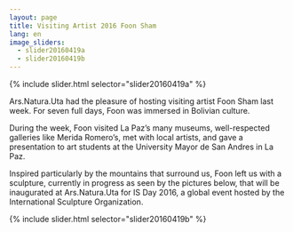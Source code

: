 ```yaml
---
layout: page
title: Visiting Artist 2016 Foon Sham
lang: en
image_sliders:
  - slider20160419a
  - slider20160419b
---
```


{% include slider.html selector="slider20160419a" %}

Ars.Natura.Uta had the pleasure of hosting visiting artist Foon Sham last week. For seven full days, Foon was immersed in Bolivian culture.

During the week, Foon visited La Paz’s many museums, well-respected galleries like Merida Romero’s, met with local artists, and gave a presentation to art students at the University Mayor de San Andres in La Paz.

Inspired particularly by the mountains that surround us, Foon left us with a sculpture, currently in progress as seen by the pictures below, that will be inaugurated at Ars.Natura.Uta for IS Day 2016, a global event hosted by the International Sculpture Organization. 

{% include slider.html selector="slider20160419b" %}
